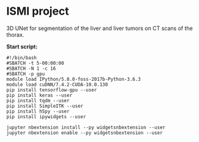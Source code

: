 # ISMI project

3D UNet  for segmentation of the liver and liver tumors on CT scans of the thorax.

**Start script:**

```console
#!/bin/bash
#SBATCH -t 5-00:00:00
#SBATCH -N 1 -c 16
#SBATCH -p gpu
module load IPython/5.8.0-foss-2017b-Python-3.6.3
module load cuDNN/7.4.2-CUDA-10.0.130
pip install tensorflow-gpu --user
pip install keras --user
pip install tqdm --user
pip install SimpleITK --user
pip install h5py --user
pip install ipywidgets --user

jupyter nbextension install --py widgetsnbextension --user
jupyter nbextension enable --py widgetsnbextension --user
```

